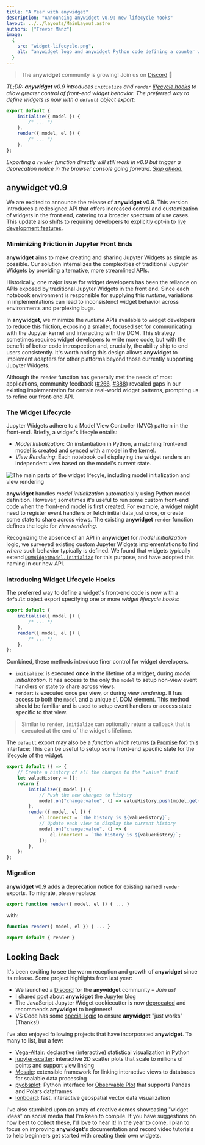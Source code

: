 ```yaml
---
title: "A Year with anywidget"
description: "Announcing anywidget v0.9: new lifecycle hooks"
layout: ../../layouts/MainLayout.astro
authors: ["Trevor Manz"]
image:
  {
    src: "widget-lifecycle.png",
    alt: "anywidget logo and anywidget Python code defining a counter widget",
  }
---
```


> The **anywidget** community is growing! Join us on
> [Discord](https://discord.gg/W5h4vPMbDQ) 🐣

_TL;DR: **anywidget** v0.9 introduces `initialize` and `render` <u>lifecycle
hooks</u> to allow greater control of front-end widget behavior_. _The
preferred way to define widgets is now with a `default` object export:_

```js
export default {
	initialize({ model }) {
		/* ... */
	},
	render({ model, el }) {
		/* ... */
	},
};
```

_Exporting a `render` function directly will still work in v0.9 but trigger a
deprecation notice in the browser console going forward. <a href="#introducing-widget-lifecycle-hooks">Skip ahead.</a>_

## anywidget v0.9

We are excited to announce the release of **anywidget** v0.9. This version
introduces a redesigned API that offers increased control and customization of
widgets in the front end, catering to a broader spectrum of use cases. This
update also shifts to requiring developers to explicitly opt-in to [live
development features](/blog/anywidget-02#native-hot-module-replacement-hmr).

### Mimimizing Friction in Jupyter Front Ends

**anywidget** aims to make creating and sharing Jupyter Widgets as simple as
possible. Our solution internalizes the complexities of traditional Jupyter
Widgets by providing alternative, more streamlined APIs.

Historically, one major issue for widget developers has been the reliance on
APIs exposed by traditional Jupyter Widgets in the front end. Since each
notebook environment is responsible for supplying this _runtime_, variations in
implementations can lead to inconsistenct widget behavior across environments
and perplexing bugs.

In **anywidget**, we minimize the _runtime_ APIs available to widget developers
to reduce this friction, exposing a smaller, focused set for communicating with
the Jupyter kernel and interacting with the DOM. This strategy sometimes
requires widget developers to write more code, but with the benefit of better
code introspection and, crucially, the ability ship to end users consistently.
It's worth noting this design allows **anywidget** to implement adapters for
other platforms beyond those currently supporting Jupyter Widgets.

Although the `render` function has generally met the needs of most applications,
community feedback ([#266](https://github.com/manzt/anywidget/issues/266),
[#388](https://github.com/manzt/anywidget/issues/388)) revealed gaps in our
existing implementation for certain real-world widget patterns, prompting us to
refine our front-end API.

### The Widget Lifecycle

Jupyter Widgets adhere to a Model View Controller (MVC) pattern in the
front-end. Briefly, a widget's lifecyle entails:

- _Model Initialization_: On instantiation in Python, a matching front-end model
  is created and synced with a model in the kernel.
- _View Rendering_: Each notebook cell displaying the widget renders an
  independent view based on the model's current state.

![The main parts of the widget lifecyle, including model initialization and view rendering](/widget-lifecycle.png)

**anywidget** handles _model initialization_ automatically using Python model
definition. However, sometimes it's useful to run some custom front-end code
when the front-end model is first created. For example, a widget might need to
register event handlers or fetch initial data just once, or create some state to
share across views. The existing **anywidget** `render` function defines the
logic for _view rendering_.

Recognizing the absence of an API in **anywidget** for _model initialization_
logic, we surveyed existing custom Jupyter Widgets implementations to find
_where_ such behavior typically is defined. We found that widgets typically
extend
[`DOMWidgetModel.initialize`](https://github.com/jupyter-widgets/ipywidgets/blob/b2531796d414b0970f18050d6819d932417b9953/packages/base/src/widget.ts#L150)
for this purpose, and have adopted this naming in our new API.

### Introducing Widget Lifecycle Hooks

The preferred way to define a widget's front-end code is now with a `default`
object export specifying one or more _widget lifecycle hooks_:

```js
export default {
	initialize({ model }) {
		/* ... */
	},
	render({ model, el }) {
		/* ... */
	},
};
```

Combined, these methods introduce finer control for widget developers.

- `initialize`: is executed **once** in the lifetime of a widget, during _model
  initialization_. It has access to the only the `model` to setup non-view event
  handlers or state to share across views.
- `render`: is executed once per view, or during _view rendering_. It has access
  to both the `model` and a unique `el` DOM element. This method should be
  familiar and is used to setup event handlers or access state specific to that
  view.

> Similar to `render`, `initialize` can optionally return a callback that is
> executed at the end of the widget's lifetime.

The `default` export may also be a _function_ which returns (a
[Promise](https://developer.mozilla.org/en-US/docs/Web/JavaScript/Reference/Global_Objects/Promise)
for) this interface: This can be useful to setup some front-end specific state
for the lifecycle of the widget.

```js
export default () => {
	// Create a history of all the changes to the "value" trait
	let valueHistory = [];
	return {
		initialize({ model }) {
			// Push the new changes to history
			model.on("change:value", () => valueHistory.push(model.get("value")));
		},
		render({ model, el }) {
			el.innerText = `The history is ${valueHistory}`;
			// Update each view to display the current history
			model.on("change:value", () => {
				el.innerText = `The history is ${valueHistory}`;
			});
		},
	};
};
```

### Migration

**anywidget** v0.9 adds a deprecation notice for existing named `render`
exports. To migrate, please replace:

```js
export function render({ model, el }) { ... }
```

with:

```js
function render({ model, el }) { ... }

export default { render }
```

## Looking Back

It's been exciting to see the warm reception and growth of **anywidget** since
its release. Some project highlights from last year:

- We launched a [Discord](https://discord.gg/W5h4vPMbDQ) for the **anywidget**
  community – _Join us!_
- I shared
  [post](https://blog.jupyter.org/anywidget-jupyter-widgets-made-easy-164eb2eae102)
  about **anywidget** the [Jupyter blog](https://blog.jupyter.org/)
- The JavaScript Jupyter Widget cookiecutter is now
  [deprecated](https://github.com/jupyter-widgets/widget-cookiecutter) and
  recommends **anywidget** to beginners!
- VS Code has some
  [special logic](https://github.com/microsoft/vscode-jupyter/pulls?q=is%3Apr+sort%3Aupdated-desc+anywidget)
  to ensure **anywidget** "just works" (Thanks!)

I've also enjoyed following projects that have incorporated **anywidget**. To
many to list, but a few:

- [Vega-Altair](https://github.com/altair-viz/altair): declarative (interactive)
  statistical visualization in Python
- [jupyter-scatter](https://github.com/flekschas/jupyter-scatter): interactive
  2D scatter plots that scale to millions of points and support view linking
- [Mosaic](https://github.com/uwdata/mosaic): extensible framework for linking
  interactive views to databases for scalable data processing
- [pyobsplot](https://github.com/juba/pyobsplot): Python interface for
  [Observable Plot](https://observablehq.com/plot/) that supports Pandas and
  Polars dataframes
- [lonboard](https://github.com/developmentseed/lonboard): fast, interactive
  geospatial vector data visualization

I've also stumbled upon an array of creative demos showcasing "widget ideas" on
social media that I'm keen to compile. If you have suggestions on how best to
collect these, I'd love to hear it! In the year to come, I plan to focus on
improving **anywidget**'s documentation and record video tutorials to help
beginners get started with creating their own widgets.

